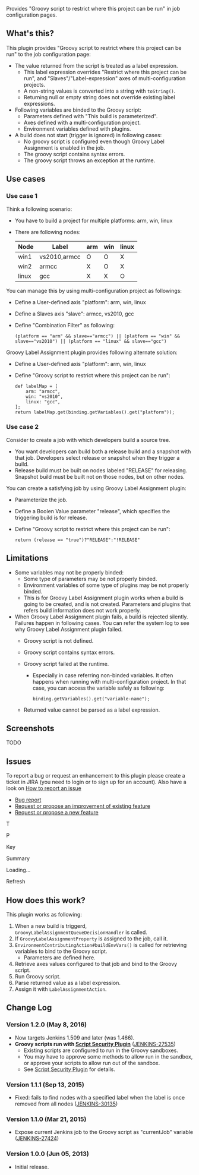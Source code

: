 
Provides "Groovy script to restrict where this project can be run" in
job configuration pages.

## What's this?

This plugin provides "Groovy script to restrict where this project can
be run" to the job configuration page:

-   The value returned from the script is treated as a label expression.
    -   This label expression overrides "Restrict where this project can
        be run", and "Slaves"/"Label-expression" axes of
        multi-configuration projects.
    -   A non-string values is converted into a string with
        `toString()`.
    -   Returning null or empty string does not override existing label
        expressions.
-   Following variables are binded to the Groovy script:
    -   Parameters defined with "This build is parameterized".
    -   Axes defined with a multi-configuration project.
    -   Environment variables defined with plugins.
-   A build does not start (trigger is ignored) in following cases:
    -   No groovy script is configured even though Groovy Label
        Assignment is enabled in the job.
    -   The groovy script contains syntax errors.
    -   The groovy script throws an exception at the runtime.

## Use cases

### Use case 1

Think a following scenario:

-   You have to build a project for multiple platforms: arm, win, linux
-   There are following nodes:

    | Node  | Label        | arm | win | linux |
    |-------|--------------|-----|-----|-------|
    | win1  | vs2010,armcc | O   | O   | X     |
    | win2  | armcc        | X   | O   | X     |
    | linux | gcc          | X   | X   | O     |

You can manage this by using multi-configuration project as followings:

-   Define a User-defined axis "platform": arm, win, linux
-   Define a Slaves axis "slave": armcc, vs2010, gcc
-   Define "Combination Filter" as following:

    ``` syntaxhighlighter-pre
    (platform == "arm" && slave=="armcc") || (platform == "win" && slave=="vs2010") || (platform == "linux" && slave=="gcc")
    ```

Groovy Label Assignment plugin provides following alternate solution:

-   Define a User-defined axis "platform": arm, win, linux
-   Define "Groovy script to restrict where this project can be run":

    ``` syntaxhighlighter-pre
    def labelMap = [
        arm: "armcc",
        win: "vs2010",
        linux: "gcc",
    ];
    return labelMap.get(binding.getVariables().get("platform"));
    ```

### Use case 2

Consider to create a job with which developers build a source tree.

-   You want developers can build both a release build and a snapshot
    with that job. Developers select release or snapshot when they
    trigger a build.
-   Release build must be built on nodes labeled "RELEASE" for
    releasing. Snapshot build must be built not on those nodes, but on
    other nodes.

You can create a satisfying job by using Groovy Label Assignment plugin:

-   Parameterize the job.
-   Define a Boolen Value parameter "release", which specifies the
    triggering build is for release.
-   Define "Groovy script to restrict where this project can be run":

    ``` syntaxhighlighter-pre
    return (release == "true")?"RELEASE":"!RELEASE"
    ```

## Limitations

-   Some variables may not be properly binded:
    -   Some type of parameters may be not properly binded.
    -   Environment variables of some type of plugins may be not
        properly binded.
    -   This is for Groovy Label Assignment plugin works when a build is
        going to be created, and is not created. Parameters and plugins
        that refers build information does not work properly.
-   When Groovy Label Assignment plugin fails, a build is rejected
    silently. Failures happen in following cases. You can refer the
    system log to see why Groovy Label Assignment plugin failed.
    -   Groovy script is not defined.
    -   Groovy script contains syntax errors.
    -   Groovy script failed at the runtime.
        -   Especially in case referring non-binded variables. It often
            happens when running with multi-configuration project. In
            that case, you can access the variable safely as following:

            ``` syntaxhighlighter-pre
            binding.getVariables().get("variable-name");
            ```

    -   Returned value cannot be parsed as a label expression.

## Screenshots

TODO

## Issues

To report a bug or request an enhancement to this plugin please create a
ticket in JIRA (you need to login or to sign up for an account). Also
have a look on [How to report an
issue](http://localhost:8085/display/JENKINS/How+to+report+an+issue)

-   [Bug
    report](https://issues.jenkins-ci.org/secure/CreateIssueDetails!init.jspa?pid=10172&issuetype=1&components=17655&priority=4&assignee=ikedam)
-   [Request or propose an improvement of existing
    feature](https://issues.jenkins-ci.org/secure/CreateIssueDetails!init.jspa?pid=10172&issuetype=4&components=17655&priority=4)
-   [Request or propose a new
    feature](https://issues.jenkins-ci.org/secure/CreateIssueDetails!init.jspa?pid=10172&issuetype=2&components=17655&priority=4)

T

P

Key

Summary

Loading...

Refresh

## How does this work?

This plugin works as following:

1.  When a new build is triggerd,
    `GroovyLabelAssignmentQueueDecisionHandler` is called.
2.  If `GroovyLabelAssignmentProperty` is assigned to the job, call it.
3.  `EnvironmentContributingAction#buildEnvVars()` is called for
    retrieving variables to bind to the Groovy script.
    -   Parameters are defined here.
4.  Retrieve axes values configured to that job and bind to the Groovy
    script.
5.  Run Groovy script.
6.  Parse returned value as a label expression.
7.  Assign it with `LabelAssignmentAction`.

## Change Log

### Version 1.2.0 (May 8, 2016)

-   Now targets Jenkins 1.509 and later (was 1.466).
-   **Groovy scripts run with [Script Security
    Plugin](http://localhost:8085/display/JENKINS/Script+Security+Plugin)**
    ([JENKINS-27535](https://issues.jenkins-ci.org/browse/JENKINS-27535))
    -   Existing scripts are configured to run in the Groovy sandboxes.
    -   You may have to approve some methods to allow run in the
        sandbox, or approve your scripts to allow run out of the
        sandbox.
    -   See [Script Security
        Plugin](http://localhost:8085/display/JENKINS/Script+Security+Plugin)
        for details.

### Version 1.1.1 (Sep 13, 2015)

-   Fixed: fails to find nodes with a specified label when the label is
    once removed from all nodes
    ([JENKINS-30135](https://issues.jenkins-ci.org/browse/JENKINS-30135))

### Version 1.1.0 (Mar 21, 2015)

-   Expose current Jenkins job to the Groovy script as "currentJob"
    variable
    ([JENKINS-27424](https://issues.jenkins-ci.org/browse/JENKINS-27424))

### Version 1.0.0 (Jun 05, 2013)

-   Initial release.
